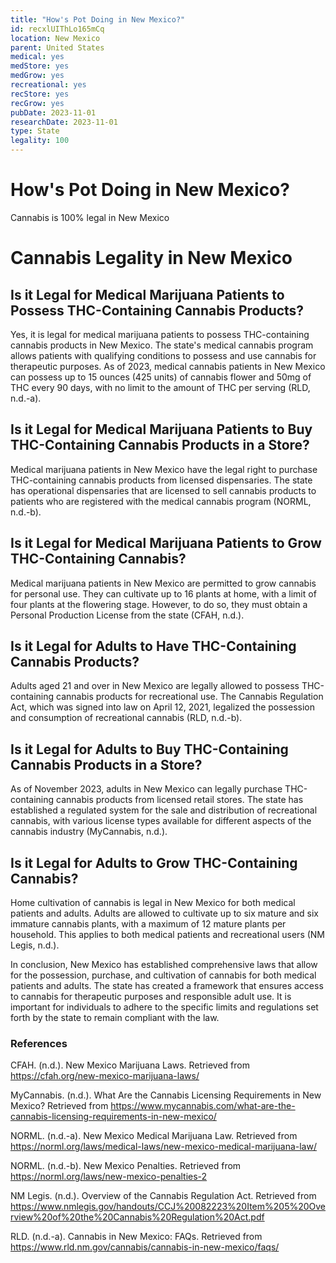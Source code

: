 ```yaml
---
title: "How's Pot Doing in New Mexico?"
id: recxlUIThLo165mCq
location: New Mexico
parent: United States
medical: yes
medStore: yes
medGrow: yes
recreational: yes
recStore: yes
recGrow: yes
pubDate: 2023-11-01
researchDate: 2023-11-01
type: State
legality: 100
---
```


# How's Pot Doing in New Mexico?

<p class="howsit">Cannabis is 100% legal in New Mexico</p>

# Cannabis Legality in New Mexico

## Is it Legal for Medical Marijuana Patients to Possess THC-Containing Cannabis Products?

Yes, it is legal for medical marijuana patients to possess THC-containing cannabis products in New Mexico. The state's medical cannabis program allows patients with qualifying conditions to possess and use cannabis for therapeutic purposes. As of 2023, medical cannabis patients in New Mexico can possess up to 15 ounces (425 units) of cannabis flower and 50mg of THC every 90 days, with no limit to the amount of THC per serving (RLD, n.d.-a).

## Is it Legal for Medical Marijuana Patients to Buy THC-Containing Cannabis Products in a Store?

Medical marijuana patients in New Mexico have the legal right to purchase THC-containing cannabis products from licensed dispensaries. The state has operational dispensaries that are licensed to sell cannabis products to patients who are registered with the medical cannabis program (NORML, n.d.-b).

## Is it Legal for Medical Marijuana Patients to Grow THC-Containing Cannabis?

Medical marijuana patients in New Mexico are permitted to grow cannabis for personal use. They can cultivate up to 16 plants at home, with a limit of four plants at the flowering stage. However, to do so, they must obtain a Personal Production License from the state (CFAH, n.d.).

## Is it Legal for Adults to Have THC-Containing Cannabis Products?

Adults aged 21 and over in New Mexico are legally allowed to possess THC-containing cannabis products for recreational use. The Cannabis Regulation Act, which was signed into law on April 12, 2021, legalized the possession and consumption of recreational cannabis (RLD, n.d.-b).

## Is it Legal for Adults to Buy THC-Containing Cannabis Products in a Store?

As of November 2023, adults in New Mexico can legally purchase THC-containing cannabis products from licensed retail stores. The state has established a regulated system for the sale and distribution of recreational cannabis, with various license types available for different aspects of the cannabis industry (MyCannabis, n.d.).

## Is it Legal for Adults to Grow THC-Containing Cannabis?

Home cultivation of cannabis is legal in New Mexico for both medical patients and adults. Adults are allowed to cultivate up to six mature and six immature cannabis plants, with a maximum of 12 mature plants per household. This applies to both medical patients and recreational users (NM Legis, n.d.).

In conclusion, New Mexico has established comprehensive laws that allow for the possession, purchase, and cultivation of cannabis for both medical patients and adults. The state has created a framework that ensures access to cannabis for therapeutic purposes and responsible adult use. It is important for individuals to adhere to the specific limits and regulations set forth by the state to remain compliant with the law.

### References

CFAH. (n.d.). New Mexico Marijuana Laws. Retrieved from https://cfah.org/new-mexico-marijuana-laws/

MyCannabis. (n.d.). What Are the Cannabis Licensing Requirements in New Mexico? Retrieved from https://www.mycannabis.com/what-are-the-cannabis-licensing-requirements-in-new-mexico/

NORML. (n.d.-a). New Mexico Medical Marijuana Law. Retrieved from https://norml.org/laws/medical-laws/new-mexico-medical-marijuana-law/

NORML. (n.d.-b). New Mexico Penalties. Retrieved from https://norml.org/laws/new-mexico-penalties-2

NM Legis. (n.d.). Overview of the Cannabis Regulation Act. Retrieved from https://www.nmlegis.gov/handouts/CCJ%20082223%20Item%205%20Overview%20of%20the%20Cannabis%20Regulation%20Act.pdf

RLD. (n.d.-a). Cannabis in New Mexico: FAQs. Retrieved from https://www.rld.nm.gov/cannabis/cannabis-in-new-mexico/faqs/

